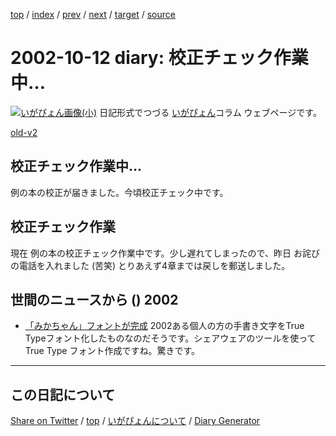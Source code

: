 [top](../index.html) 
 / [index](index.html) 
 / [prev](ig021011.html) 
 / [next](ig021015.html) 
 / [target](https://igapyon.github.io/diary/2002/ig021012.html) 
 / [source](https://github.com/igapyon/diary/blob/gh-pages/2002/ig021012.src.md) 

2002-10-12 diary: 校正チェック作業中…
=====================================================================================================
[![いがぴょん画像(小)](https://igapyon.github.io/diary/images/iga200306s.jpg "いがぴょん")](https://igapyon.github.io/diary/memo/memoigapyon.html) 日記形式でつづる [いがぴょん](https://igapyon.github.io/diary/memo/memoigapyon.html)コラム ウェブページです。

[old-v2](ig021012-orig.html)

## 校正チェック作業中…

例の本の校正が届きました。今頃校正チェック中です。


## 校正チェック作業

現在 例の本の校正チェック作業中です。少し遅れてしまったので、昨日 お詫びの電話を入れました
(苦笑) とりあえず4章までは戻しを郵送しました。

## 世間のニュースから () 2002

* [「みかちゃん」フォントが完成](http://www.zdnet.co.jp/news/0210/11/njbt_12.html)  2002ある個人の方の手書き文字をTrue Typeフォント化したものなのだそうです。シェアウェアのツールを使ってTrue Type フォント作成ですね。驚きです。


----------------------------------------------------------------------------------------------------

## この日記について

[Share on Twitter](https://twitter.com/intent/tweet?hashtags=igapyon%2Cdiary%2C%E3%81%84%E3%81%8C%E3%81%B4%E3%82%87%E3%82%93&text=%E6%A0%A1%E6%AD%A3%E3%83%81%E3%82%A7%E3%83%83%E3%82%AF%E4%BD%9C%E6%A5%AD%E4%B8%AD%E2%80%A6&url=https%3A%2F%2Figapyon.github.io%2Fdiary%2F2002%2Fig021012.html) / [top](../index.html) / [いがぴょんについて](https://igapyon.github.io/diary/memo/memoigapyon.html) / [Diary Generator](https://github.com/igapyon/igapyonv3)
